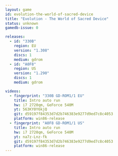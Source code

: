 ```yaml
---
layout: game
id: evolution-the-world-of-sacred-device
title: "Evolution - The World of Sacred Device"
status: unknown
gamedb-issue: 0

releases:
  - id: "330B"
    region: EU
    version: "1.308"
    discs: 1
    medium: gdrom
  - id: "A0F8"
    region: US
    version: "1.290"
    discs: 1
    medium: gdrom

videos:
  - fingerprint: "330B GD-ROM1/1 EU"
    title: Intro auto run
    hw: i7 2720qm, GeForce 540M
    yt: 563KY0Y6kjQ
    git: d59197f84353d7d2b746383e9277d9ed7c8c4053
    platform: win86-release
  - fingerprint: "A0F8 GD-ROM1/1 US"
    title: Intro auto run
    hw: i7 2720qm, GeForce 540M
    yt: na7z-Lnz-fk
    git: d59197f84353d7d2b746383e9277d9ed7c8c4053
    platform: win86-release
---
```

